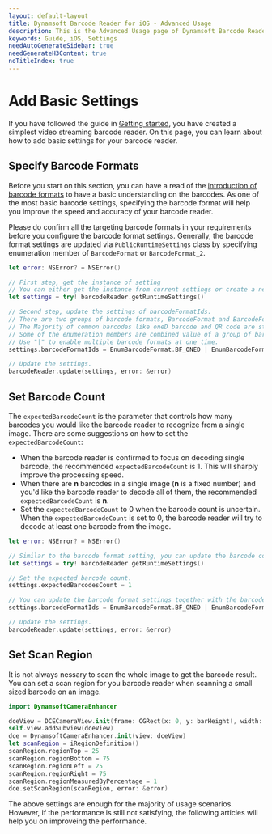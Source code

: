 ```yaml
---
layout: default-layout
title: Dynamsoft Barcode Reader for iOS - Advanced Usage
description: This is the Advanced Usage page of Dynamsoft Barcode Reader for iOS SDK.
keywords: Guide, iOS, Settings
needAutoGenerateSidebar: true
needGenerateH3Content: true
noTitleIndex: true
---
```


# Add Basic Settings

If you have followed the guide in [Getting started](#user-guide.md), you have created a simplest video streaming barcode reader. On this page, you can learn about how to add basic settings for your barcode reader.

## Specify Barcode Formats

Before you start on this section, you can have a read of the <a href="https://www.dynamsoft.com/barcode-types/barcode-types/" target="_blank">introduction of barcode formats</a> to have a basic understanding on the barcodes. As one of the most basic barcode settings, specifying the barcode format will help you improve the speed and accuracy of your barcode reader.

Please do confirm all the targeting barcode formats in your requirements before you configure the barcode format settings. Generally, the barcode format settings are updated via `PublicRuntimeSettings` class by specifying enumeration member of `BarcodeFormat` or `BarcodeFormat_2`.

```swift
let error: NSError? = NSError()

// First step, get the instance of setting
// You can either get the instance from current settings or create a new instance.
let settings = try! barcodeReader.getRuntimeSettings()

// Second step, update the settings of barcodeFormatIds.
// There are two groups of barcode formats, BarcodeFormat and BarcodeFormat_2
// The Majority of common barcodes like oneD barcode and QR code are stored in the first group of barcode format.
// Some of the enumeration members are combined value of a group of barcodes like BF_ONED and BF_GS1_DATABAR
// Use "|" to enable multiple barcode formats at one time.
settings.barcodeFormatIds = EnumBarcodeFormat.BF_ONED | EnumBarcodeFormat.BF_QR_CODE

// Update the settings.
barcodeReader.update(settings, error: &error)
```

## Set Barcode Count

The `expectedBarcodeCount` is the parameter that controls how many barcodes you would like the barcode reader to recognize from a single image. There are some suggestions on how to set the `expectedBarcodeCount`:

- When the barcode reader is confirmed to focus on decoding single barcode, the recommended `expectedBarcodeCount` is 1. This will sharply improve the processing speed.
- When there are **n** barcodes in a single image (**n** is a fixed number) and you'd like the barcode reader to decode all of them, the recommended `expectedBarcodeCount` is **n**.
- Set the `expectedBarcodeCount` to 0 when the barcode count is uncertain. When the `expectedBarcodeCount` is set to 0, the barcode reader will try to decode at least one barcode from the image.

```swift
let error: NSError? = NSError()

// Similar to the barcode format setting, you can update the barcode count setting via PublicRuntimeSettings.
let settings = try! barcodeReader.getRuntimeSettings()

// Set the expected barcode count.
settings.expectedBarcodesCount = 1

// You can update the barcode format settings together with the barcode count settings.
settings.barcodeFormatIds = EnumBarcodeFormat.BF_ONED | EnumBarcodeFormat.BF_QR_CODE

// Update the settings.
barcodeReader.update(settings, error: &error)
```

## Set Scan Region

It is not always nessary to scan the whole image to get the barcode result. You can set a scan region for you barcode reader when scanning a small sized barcode on an image.

```swift
import DynamsoftCameraEnhancer

dceView = DCECameraView.init(frame: CGRect(x: 0, y: barHeight!, width: mainWidth, height: mainHeight - SafeAreaBottomHeight - barHeight!))
self.view.addSubview(dceView)
dce = DynamsoftCameraEnhancer.init(view: dceView)
let scanRegion = iRegionDefinition()
scanRegion.regionTop = 25
scanRegion.regionBottom = 75
scanRegion.regionLeft = 25
scanRegion.regionRight = 75
scanRegion.regionMeasuredByPercentage = 1
dce.setScanRegion(scanRegion, error: &error)
```

The above settings are enough for the majority of usage scenarios. However, if the performance is still not satisfying, the following articles will help you on improveing the performance.
